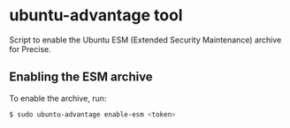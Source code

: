 # ubuntu-advantage tool

Script to enable the Ubuntu ESM (Extended Security Maintenance) archive for Precise.


## Enabling the ESM archive

To enable the archive, run:

```bash
$ sudo ubuntu-advantage enable-esm <token>
```

